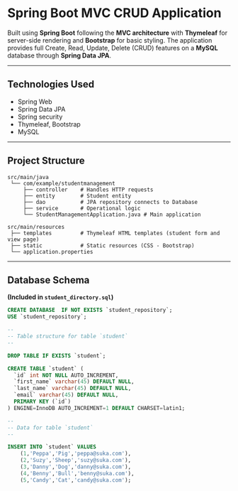 # Spring Boot MVC CRUD Application

Built using **Spring Boot** following the **MVC architecture** with **Thymeleaf** for server-side rendering and **Bootstrap** for basic styling. The application provides full Create, Read, Update, Delete (CRUD) features on a **MySQL** database through **Spring Data JPA**.

---

## Technologies Used

- Spring Web
- Spring Data JPA
- Spring security
- Thymeleaf, Bootstrap
- MySQL

---

## Project Structure

```
src/main/java
 └── com/example/studentmanagement
     ├── controller    # Handles HTTP requests
     ├── entity        # Student entity
     ├── dao           # JPA repository connects to Database
     ├── service       # Operational logic
     └── StudentManagementApplication.java # Main application

src/main/resources
 ├── templates         # Thymeleaf HTML templates (student form and view page)
 ├── static            # Static resources (CSS - Bootstrap)
 └── application.properties
```

---

## Database Schema

**(Included in `student_directory.sql`)**

```sql
CREATE DATABASE  IF NOT EXISTS `student_repository`;
USE `student_repository`;

--
-- Table structure for table `student`
--

DROP TABLE IF EXISTS `student`;

CREATE TABLE `student` (
  `id` int NOT NULL AUTO_INCREMENT,
  `first_name` varchar(45) DEFAULT NULL,
  `last_name` varchar(45) DEFAULT NULL,
  `email` varchar(45) DEFAULT NULL,
  PRIMARY KEY (`id`)
) ENGINE=InnoDB AUTO_INCREMENT=1 DEFAULT CHARSET=latin1;

--
-- Data for table `student`
--

INSERT INTO `student` VALUES
	(1,'Peppa','Pig','peppa@suka.com'),
	(2,'Suzy','Sheep','suzy@suka.com'),
	(3,'Danny','Dog','danny@suka.com'),
	(4,'Benny','Bull','benny@suka.com'),
	(5,'Candy','Cat','candy@suka.com');


```
